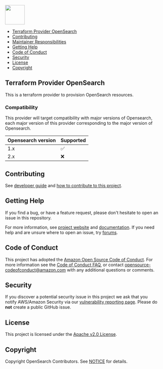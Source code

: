 <img src="https://opensearch.org/assets/brand/SVG/Logo/opensearch_logo_default.svg" height="64px"/>

- [Terraform Provider OpenSearch](#Terraform-Provider-OpenSearch)
- [Contributing](#contributing)
- [Maintainer Responsibilities](MAINTAINERS.md)
- [Getting Help](#getting-help)
- [Code of Conduct](#code-of-conduct)
- [Security](#security)
- [License](#license)
- [Copyright](#copyright)

## Terraform Provider OpenSearch
This is a terraform provider to provision OpenSearch resources.

### Compatibility

This provider will target compatibility with major versions of Opensearch, each major version of this provider corresponding to the major version of Opensearch.

| Opensearch version | Supported          |
| -----------        | ---------          |
| 1.x                | :white_check_mark: |
| 2.x                | :x:                |


## Contributing

See [developer guide](DEVELOPER_GUIDE.md) and [how to contribute to this project](CONTRIBUTING.md). 

## Getting Help

If you find a bug, or have a feature request, please don't hesitate to open an issue in this repository.

For more information, see [project website](https://opensearch.org/) and [documentation](https://opensearch.org/docs/latest/). If you need help and are unsure where to open an issue, try [forums](https://discuss.opendistrocommunity.dev/).

## Code of Conduct

This project has adopted the [Amazon Open Source Code of Conduct](CODE_OF_CONDUCT.md). For more information see the [Code of Conduct FAQ](https://aws.github.io/code-of-conduct-faq), or contact [opensource-codeofconduct@amazon.com](mailto:opensource-codeofconduct@amazon.com) with any additional questions or comments.

## Security

If you discover a potential security issue in this project we ask that you notify AWS/Amazon Security via our [vulnerability reporting page](http://aws.amazon.com/security/vulnerability-reporting/). Please do **not** create a public GitHub issue.

## License

This project is licensed under the [Apache v2.0 License](LICENSE.txt).

## Copyright

Copyright OpenSearch Contributors. See [NOTICE](NOTICE) for details.
